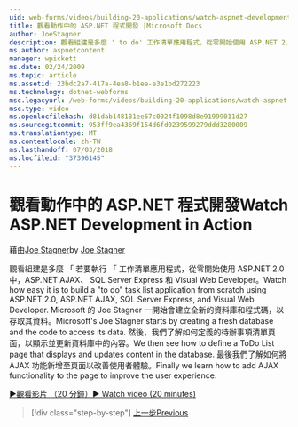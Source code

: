 ```yaml
---
uid: web-forms/videos/building-20-applications/watch-aspnet-development-in-action
title: 觀看動作中的 ASP.NET 程式開發 |Microsoft Docs
author: JoeStagner
description: 觀看組建是多麼 ' to do' 工作清單應用程式，從零開始使用 ASP.NET 2.0 中，ASP.NET AJAX、 SQL Server Express 和 Visual Web Developer。 Mic...
ms.author: aspnetcontent
manager: wpickett
ms.date: 02/24/2009
ms.topic: article
ms.assetid: 23bdc2a7-417a-4ea8-b1ee-e3e1bd272223
ms.technology: dotnet-webforms
msc.legacyurl: /web-forms/videos/building-20-applications/watch-aspnet-development-in-action
msc.type: video
ms.openlocfilehash: d81dab148181ee67c0024f1098d8e91999011d27
ms.sourcegitcommit: 953ff9ea4369f154d6fd0239599279ddd3280009
ms.translationtype: MT
ms.contentlocale: zh-TW
ms.lasthandoff: 07/03/2018
ms.locfileid: "37396145"
---
```

<a name="watch-aspnet-development-in-action"></a><span data-ttu-id="7f9c2-104">觀看動作中的 ASP.NET 程式開發</span><span class="sxs-lookup"><span data-stu-id="7f9c2-104">Watch ASP.NET Development in Action</span></span>
====================
<span data-ttu-id="7f9c2-105">藉由[Joe Stagner](https://github.com/JoeStagner)</span><span class="sxs-lookup"><span data-stu-id="7f9c2-105">by [Joe Stagner](https://github.com/JoeStagner)</span></span>

<span data-ttu-id="7f9c2-106">觀看組建是多麼 「 若要執行 「 工作清單應用程式，從零開始使用 ASP.NET 2.0 中，ASP.NET AJAX、 SQL Server Express 和 Visual Web Developer。</span><span class="sxs-lookup"><span data-stu-id="7f9c2-106">Watch how easy it is to build a "to do" task list application from scratch using ASP.NET 2.0, ASP.NET AJAX, SQL Server Express, and Visual Web Developer.</span></span> <span data-ttu-id="7f9c2-107">Microsoft 的 Joe Stagner 一開始會建立全新的資料庫和程式碼，以存取其資料。</span><span class="sxs-lookup"><span data-stu-id="7f9c2-107">Microsoft's Joe Stagner starts by creating a fresh database and the code to access its data.</span></span> <span data-ttu-id="7f9c2-108">然後，我們了解如何定義的待辦事項清單頁面，以顯示並更新資料庫中的內容。</span><span class="sxs-lookup"><span data-stu-id="7f9c2-108">We then see how to define a ToDo List page that displays and updates content in the database.</span></span> <span data-ttu-id="7f9c2-109">最後我們了解如何將 AJAX 功能新增至頁面以改善使用者體驗。</span><span class="sxs-lookup"><span data-stu-id="7f9c2-109">Finally we learn how to add AJAX functionality to the page to improve the user experience.</span></span>

[<span data-ttu-id="7f9c2-110">&#9654;觀看影片 （20 分鐘）</span><span class="sxs-lookup"><span data-stu-id="7f9c2-110">&#9654; Watch video (20 minutes)</span></span>](https://channel9.msdn.com/Blogs/ASP-NET-Site-Videos/watch-aspnet-development-in-action)

> [!div class="step-by-step"]
> [<span data-ttu-id="7f9c2-111">上一步</span><span class="sxs-lookup"><span data-stu-id="7f9c2-111">Previous</span></span>](lesson-8-working-with-the-gridview-and-formview.md)
